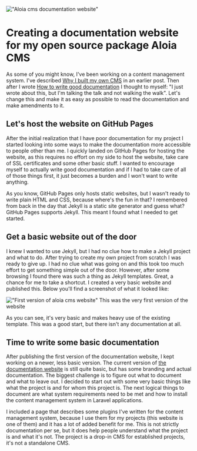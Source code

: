 !["Aloia cms documentation website"](/images/articles/aloia-cms-documentation-website.png)
# Creating a documentation website for my open source package Aloia CMS
As some of you might know, I've been working on a content management system. I've described [Why I built my own CMS](/articles/why-built-my-own-cms) in an earlier post. Then after I wrote [How to write good documentation](/articles/how-to-write-good-documentation) I thought to myself: "I just wrote about this, but I'm talking the talk and not walking the walk". 
Let's change this and make it as easy as possible to read the documentation and make amendments to it.

## Let's host the website on GitHub Pages
After the initial realization that I have poor documentation for my project I started looking into some ways to make the documentation more accessible to people other than me. I quickly landed on GitHub Pages for hosting the website, as this requires no effort on my side to host the website, take care of SSL certificates and some other basic stuff. I wanted to encourage myself to actually write good documentation and if I had to take care of all of those things first, it just becomes a burden and I won't want to write anything. 

As you know, GitHub Pages only hosts static websites, but I wasn't ready to write plain HTML and CSS, because where's the fun in that? I remembered from back in the day that Jekyll is a static site generator and guess what? GitHub Pages supports Jekyll. This meant I found what I needed to get started. 

## Get a basic website out of the door
I knew I wanted to use Jekyll, but I had no clue how to make a Jekyll project and what to do. After trying to create my own project from scratch I was ready to give up. I had no clue what was going on and this took too much effort to get something simple out of the door. However, after some browsing I found there was such a thing as Jekyll templates. Great, a chance for me to take a shortcut. I created a very basic website and published this. Below you'll find a screenshot of what it looked like:

!["First version of aloia cms website"](/images/articles/first-version-of-aloia-cms-website.png)
<span class="caption">This was the very first version of the website</span>

As you can see, it's very basic and makes heavy use of the existing template. This was a good start, but there isn't any documentation at all. 

## Time to write some basic documentation
After publishing the first version of the documentation website, I kept working on a newer, less basic version. The current version of [the documentation website](https://aloiacms.com/) is still quite basic, but has some branding and actual documentation. The biggest challenge is to figure out what to document and what to leave out. I decided to start out with some very basic things like what the project is and for whom this project is. The next logical things to document are what system requirements need to be met and how to install the content management system in Laravel applications. 

I included a page that describes some plugins I've written for the content management system, because I use them for my projects (this website is one of them) and it has a lot of added benefit for me. This is not strictly documentation per se, but it does help people understand what the project is and what it's not. The project is a drop-in CMS for established projects, it's not a standalone CMS. 